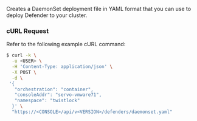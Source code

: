 Creates a DaemonSet deployment file in YAML format that you can use to deploy Defender to your cluster.

### cURL Request

Refer to the following example cURL command:

```bash
$ curl -k \
  -u <USER> \
  -H 'Content-Type: application/json' \
  -X POST \
  -d \
 '{
   "orchestration": "container",
   "consoleAddr": "servo-vmware71",
   "namespace": "twistlock"
  }' \
  "https://<CONSOLE>/api/v<VERSION>/defenders/daemonset.yaml"
```